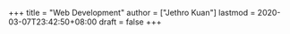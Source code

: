 +++
title = "Web Development"
author = ["Jethro Kuan"]
lastmod = 2020-03-07T23:42:50+08:00
draft = false
+++
